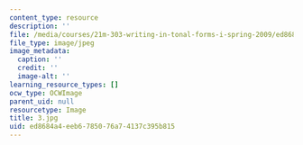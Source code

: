 ```yaml
---
content_type: resource
description: ''
file: /media/courses/21m-303-writing-in-tonal-forms-i-spring-2009/ed8684a4eeb6785076a74137c395b815_3.jpg
file_type: image/jpeg
image_metadata:
  caption: ''
  credit: ''
  image-alt: ''
learning_resource_types: []
ocw_type: OCWImage
parent_uid: null
resourcetype: Image
title: 3.jpg
uid: ed8684a4-eeb6-7850-76a7-4137c395b815
---
```

